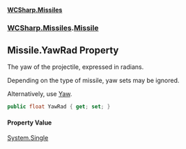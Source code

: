#### [WCSharp\.Missiles](README.md 'README')
### [WCSharp\.Missiles](WCSharp.Missiles.md 'WCSharp\.Missiles').[Missile](WCSharp.Missiles.Missile.md 'WCSharp\.Missiles\.Missile')

## Missile\.YawRad Property

The yaw of the projectile, expressed in radians\.

Depending on the type of missile, yaw sets may be ignored.

Alternatively, use [Yaw](WCSharp.Missiles.Missile.Yaw.md 'WCSharp\.Missiles\.Missile\.Yaw').

```csharp
public float YawRad { get; set; }
```

#### Property Value
[System\.Single](https://learn.microsoft.com/en-us/dotnet/api/system.single 'System\.Single')